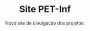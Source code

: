 ---
title: Site PET-Inf
subtitle: Novo site de divulgação dos projetos.
image: https://raw.githubusercontent.com/JesseSRodrigues/JesseSRodrigues.github.io/master/assets/img/Tela_Site2.jpg
alt:

caption:
  title: Site PET-Inf
  subtitle: Novo Site Oficial
  thumbnail: https://raw.githubusercontent.com/JesseSRodrigues/JesseSRodrigues.github.io/master/assets/img/capa-site.png

text: <p align="justify">Como parte do projeto de divulgação do PET-Informática, a criação do novo site também é um trabalho que envolve os integrantes do grupo, pois trabalha diversas ferramentas essenciais em diferentes profissões na área de tecnologia.</p>

      <p align="justify">O projeto, que é atualizado constantemente, é hospedado pelo GitHub Pages, uma plataforma conhecida por permitir a montagem gratuita da página de um repositório público do GitHub. O código do site foi modificado com base no template disponibilizado por <a href="https://github.com/raviriley/agency-jekyll-theme" target="_blank"><b>raviriley</b></a>, ou seja, parte do objetivo deste projeto é a conexão e o compartilhamento de informações entre usuários da plataforma GitHub, que é o principal ambiente em que se encontram os novos trabalhos do PET-Inf.</p>
      
      <p align="justify">Principais ferramentas/linguagens usadas na construção do site:</p>
      
      <ul align="left">

          <li>GitHub</li>

          <li>GitHub Pages</li>

          <li>Jekyll</li>

          <li>Markdown</li>

          <li>HTML</li>

          <li>CSS</li>

      </ul>

      <p align="right">Última atualização&#58 13/08/2020</p>
      
      <p align="center">Integrantes do PET-Inf no projeto:</p>

people:
      - name: "Jessé Rodrigues"
        role: "<b>Engenharia de Computação</b> <br> Ingresso: 07/2020"
        image: assets/img/team/JesseR.jpg
        social:
          - url: https://github.com/JesseSRodrigues
            icon: fab fa-github
          - url: https://www.linkedin.com/in/jessé-rodrigues-8522031b4
            icon: fab fa-linkedin-in
      - name: "Pedro Machado"
        role: "<b>Ciência da Computação</b> <br> Ingresso: 09/2020"
        image: assets/img/team/PedroM.jpg
        social:
          - url: https://github.com/Pedro30Machado
            icon: fab fa-github
          - url: https://www.linkedin.com/in/pedro-machado-3a74741b7
            icon: fab fa-linkedin-in
      - name: "Waldyr Schneider"
        role: "<b>Ciência da Computação</b> <br> Ingresso: 04/2020"
        image: assets/img/team/WaldyrS.jpeg
        social:
          - url: https://github.com/WaldyrSchneider
            icon: fab fa-github
          - url: https://www.linkedin.com/in/waldyr-schneider/
            icon: fab fa-linkedin-in

---